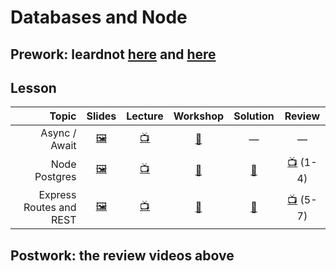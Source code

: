 # Databases and Node

## Prework: leardnot [here](https://learn.fullstackacademy.com/workshop/5a53ca561048df0004e350f4/content/5a53ca561048df0004e350ff/text) and [here](https://learn.fullstackacademy.com/workshop/5a5d1f4ad10f4d0004826a0d/content/5a5d1f4ad10f4d0004826a13/text)

## Lesson

Topic | Slides | Lecture | Workshop | Solution | Review
-----:|:------:|:-------:|:--------:|:--------:|:-----:
Async / Await | [🖼️][dbn-1a] | [📺][dbn-1b] | [🔬][dbn-1c] | — | —
Node Postgres | [🖼️][dbn-2a] | [📺][dbn-2b] | [🤝][dbn-2c] | [👾][dbn-2d] | [📺][dbn-2e] (1-4)
Express Routes and REST | [🖼️][dbn-3a] | [📺][dbn-3b] | [🤝][dbn-3c] | [👾][dbn-3d] | [📺][dbn-3e] (5-7)

[dbn-1a]: 1-async-await/Async%20Await.pdf
[dbn-1b]: https://youtu.be/dS1D6pJyQeg
[dbn-1c]: https://learn.fullstackacademy.com/workshop/59a97f2b38bdea00044a1126/landing
[dbn-2a]: 2-node-postgres/Node%20Postgres.pdf
[dbn-2b]: https://youtu.be/mBfreQLt6Tk
[dbn-2c]: https://learn.fullstackacademy.com/workshop/5a53ca561048df0004e350f4/landing
[dbn-2d]: 2-node-postgres/PairExercise.Wizard-news-pt2
[dbn-2e]: https://www.youtube.com/playlist?list=PLtjHqI8ZTRgJpqVuKpzG7bOOOUvE9UJMy
[dbn-3a]: 3-express-routes-and-rest/Express%20Routes%20and%20Rest.pdf
[dbn-3b]: https://youtu.be/NJZ8PuwXdgo
[dbn-3c]: https://learn.fullstackacademy.com/workshop/5a5d1f4ad10f4d0004826a0d/landing
[dbn-3d]: 3-express-routes-and-rest/PairExercise.Wizard-news-pt3
[dbn-3e]: https://www.youtube.com/playlist?list=PLtjHqI8ZTRgJpqVuKpzG7bOOOUvE9UJMy

## Postwork: the review videos above
